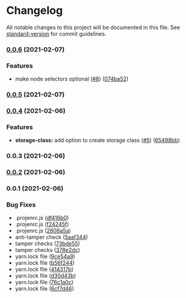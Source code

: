 # Changelog

All notable changes to this project will be documented in this file. See [standard-version](https://github.com/conventional-changelog/standard-version) for commit guidelines.

### [0.0.6](https://github.com/Hunter-Thompson/cdk8s-mongo-sts/compare/v0.0.5...v0.0.6) (2021-02-07)


### Features

* make node selectors optional ([#8](https://github.com/Hunter-Thompson/cdk8s-mongo-sts/issues/8)) ([074ba52](https://github.com/Hunter-Thompson/cdk8s-mongo-sts/commit/074ba527a8582eb16f10ce9eca67127a6f066fc7))

### [0.0.5](https://github.com/Hunter-Thompson/cdk8s-mongo-sts/compare/v0.0.4...v0.0.5) (2021-02-07)

### [0.0.4](https://github.com/Hunter-Thompson/cdk8s-mongo-sts/compare/v0.0.3...v0.0.4) (2021-02-06)


### Features

* **storage-class:** add option to create storage class ([#5](https://github.com/Hunter-Thompson/cdk8s-mongo-sts/issues/5)) ([65498bb](https://github.com/Hunter-Thompson/cdk8s-mongo-sts/commit/65498bbf53ee96b78c296b974eb2e73a123b9308))

### 0.0.3 (2021-02-06)

### [0.0.2](https://github.com/Hunter-Thompson/cdk8s-mongo-sts/compare/v0.0.1...v0.0.2) (2021-02-06)

### 0.0.1 (2021-02-06)


### Bug Fixes

* .projenrc.js ([df416b0](https://github.com/Hunter-Thompson/cdk8s-mongo-sts/commit/df416b0410f4c8d77adb4bad36168f30fb7b0297))
* .projenrc.js ([f24245f](https://github.com/Hunter-Thompson/cdk8s-mongo-sts/commit/f24245f2a47fdef58841ab93075aa63f37643c58))
* .projenrc.js ([2808a5a](https://github.com/Hunter-Thompson/cdk8s-mongo-sts/commit/2808a5a9e0e80eb338301f5e7d84b83130090e12))
* anti-tamper check ([5aaf344](https://github.com/Hunter-Thompson/cdk8s-mongo-sts/commit/5aaf3446b8e72d9ccbdc05ba4995d102b05564c0))
* tamper checks ([73bde55](https://github.com/Hunter-Thompson/cdk8s-mongo-sts/commit/73bde55c820ba71c15f35b0e0af7d9c0b5c1f968))
* tamper checks ([378e2dc](https://github.com/Hunter-Thompson/cdk8s-mongo-sts/commit/378e2dc808114454758dcedff75de89c28150252))
* yarn.lock file ([9ce54a9](https://github.com/Hunter-Thompson/cdk8s-mongo-sts/commit/9ce54a902d73c489f1608286e645d2828ff0e764))
* yarn.lock file ([b56f244](https://github.com/Hunter-Thompson/cdk8s-mongo-sts/commit/b56f24446144de310920e52f3bbb5313ee3e3532))
* yarn.lock file ([414317b](https://github.com/Hunter-Thompson/cdk8s-mongo-sts/commit/414317b81e0452861521576fa283fb1c65b41bd7))
* yarn.lock file ([d30d43b](https://github.com/Hunter-Thompson/cdk8s-mongo-sts/commit/d30d43b3867b033681d0d025cc6abcbe7cfa6ff5))
* yarn.lock file ([76c1a0c](https://github.com/Hunter-Thompson/cdk8s-mongo-sts/commit/76c1a0cf8a64a87fd0f319b5ea9ca4fe14983b66))
* yarn.lock file ([6cf7d46](https://github.com/Hunter-Thompson/cdk8s-mongo-sts/commit/6cf7d46efc0fc83c42ff1489deeceeebcef6f2cc))

